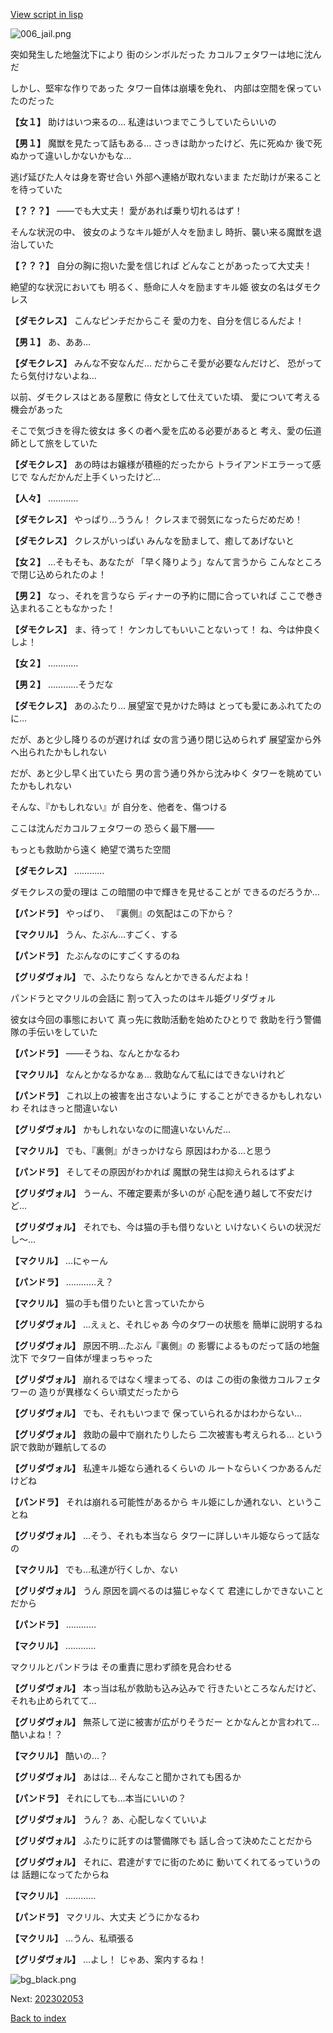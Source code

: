 [View script in lisp](../scripts/202302051.txt)

![006_jail.png](../images/backgrounds/006_jail.png)

突如発生した地盤沈下により
街のシンボルだった
カコルフェタワーは地に沈んだ

しかし、堅牢な作りであった
タワー自体は崩壊を免れ、
内部は空間を保っていたのだった

**【女１】**
助けはいつ来るの…
私達はいつまでこうしていたらいいの

**【男１】**
魔獣を見たって話もある…
さっきは助かったけど、先に死ぬか
後で死ぬかって違いしかないかもな…

逃げ延びた人々は身を寄せ合い
外部へ連絡が取れないまま
ただ助けが来ることを待っていた

**【？？？】**
――でも大丈夫！
愛があれば乗り切れるはず！

そんな状況の中、
彼女のようなキル姫が人々を励まし
時折、襲い来る魔獣を退治していた

**【？？？】**
自分の胸に抱いた愛を信じれば
どんなことがあったって大丈夫！

絶望的な状況においても
明るく、懸命に人々を励ますキル姫
彼女の名はダモクレス

**【ダモクレス】**
こんなピンチだからこそ
愛の力を、自分を信じるんだよ！

**【男１】**
あ、ああ…

**【ダモクレス】**
みんな不安なんだ…
だからこそ愛が必要なんだけど、
恐がってたら気付けないよね…

以前、ダモクレスはとある屋敷に
侍女として仕えていた頃、
愛について考える機会があった

そこで気づきを得た彼女は
多くの者へ愛を広める必要があると
考え、愛の伝道師として旅をしていた

**【ダモクレス】**
あの時はお嬢様が積極的だったから
トライアンドエラーって感じで
なんだかんだ上手くいったけど…

**【人々】**
…………

**【ダモクレス】**
やっぱり…ううん！
クレスまで弱気になったらだめだめ！

**【ダモクレス】**
クレスがいっぱい
みんなを励まして、癒してあげないと

**【女２】**
…そもそも、あなたが
「早く降りよう」なんて言うから
こんなところで閉じ込められたのよ！

**【男２】**
なっ、それを言うなら
ディナーの予約に間に合っていれば
ここで巻き込まれることもなかった！

**【ダモクレス】**
ま、待って！
ケンカしてもいいことないって！
ね、今は仲良くしよ！

**【女２】**
…………

**【男２】**
…………そうだな

**【ダモクレス】**
あのふたり…
展望室で見かけた時は
とっても愛にあふれてたのに…

だが、あと少し降りるのが遅ければ
女の言う通り閉じ込められず
展望室から外へ出られたかもしれない

だが、あと少し早く出ていたら
男の言う通り外から沈みゆく
タワーを眺めていたかもしれない

そんな、『かもしれない』が
自分を、他者を、傷つける

ここは沈んだカコルフェタワーの
恐らく最下層――

もっとも救助から遠く
絶望で満ちた空間

**【ダモクレス】**
…………

ダモクレスの愛の理は
この暗闇の中で輝きを見せることが
できるのだろうか…

**【パンドラ】**
やっぱり、
『裏側』の気配はこの下から？

**【マクリル】**
うん、たぶん…すごく、する

**【パンドラ】**
たぶんなのにすごくするのね

**【グリダヴォル】**
で、ふたりなら
なんとかできるんだよね！

パンドラとマクリルの会話に
割って入ったのはキル姫グリダヴォル

彼女は今回の事態において
真っ先に救助活動を始めたひとりで
救助を行う警備隊の手伝いをしていた

**【パンドラ】**
――そうね、なんとかなるわ

**【マクリル】**
なんとかなるかなぁ…
救助なんて私にはできないけれど

**【パンドラ】**
これ以上の被害を出さないように
することができるかもしれないわ
それはきっと間違いない

**【グリダヴォル】**
かもしれないなのに間違いないんだ…

**【マクリル】**
でも、『裏側』がきっかけなら
原因はわかる…と思う

**【パンドラ】**
そしてその原因がわかれば
魔獣の発生は抑えられるはずよ

**【グリダヴォル】**
うーん、不確定要素が多いのが
心配を通り越して不安だけど…

**【グリダヴォル】**
それでも、今は猫の手も借りないと
いけないくらいの状況だし～…

**【マクリル】**
…にゃーん

**【パンドラ】**
…………え？

**【マクリル】**
猫の手も借りたいと言っていたから

**【グリダヴォル】**
…えぇと、それじゃあ
今のタワーの状態を
簡単に説明するね

**【グリダヴォル】**
原因不明…たぶん『裏側』の
影響によるものだって話の地盤沈下
でタワー自体が埋まっちゃった

**【グリダヴォル】**
崩れるではなく埋まってる、のは
この街の象徴カコルフェタワーの
造りが異様なくらい頑丈だったから

**【グリダヴォル】**
でも、それもいつまで
保っていられるかはわからない…

**【グリダヴォル】**
救助の最中で崩れたりしたら
二次被害も考えられる…
という訳で救助が難航してるの

**【グリダヴォル】**
私達キル姫なら通れるくらいの
ルートならいくつかあるんだけどね

**【パンドラ】**
それは崩れる可能性があるから
キル姫にしか通れない、ということね

**【グリダヴォル】**
…そう、それも本当なら
タワーに詳しいキル姫ならって話なの

**【マクリル】**
でも…私達が行くしか、ない

**【グリダヴォル】**
うん
原因を調べるのは猫じゃなくて
君達にしかできないことだから

**【パンドラ】**
…………

**【マクリル】**
…………

マクリルとパンドラは
その重責に思わず顔を見合わせる

**【グリダヴォル】**
本っ当は私が救助も込み込みで
行きたいところなんだけど、
それも止められてて…

**【グリダヴォル】**
無茶して逆に被害が広がりそうだー
とかなんとか言われて…酷いよね！？

**【マクリル】**
酷いの…？

**【グリダヴォル】**
あはは…
そんなこと聞かされても困るか

**【パンドラ】**
それにしても…本当にいいの？

**【グリダヴォル】**
うん？
あ、心配しなくていいよ

**【グリダヴォル】**
ふたりに託すのは警備隊でも
話し合って決めたことだから

**【グリダヴォル】**
それに、君達がすでに街のために
動いてくれてるっていうのは
話題になってたからね

**【マクリル】**
…………

**【パンドラ】**
マクリル、大丈夫
どうにかなるわ

**【マクリル】**
…うん、私頑張る

**【グリダヴォル】**
…よし！
じゃあ、案内するね！

![bg_black.png](../images/backgrounds/bg_black.png)


Next: [202302053](202302053.md)

[Back to index](index.md)
